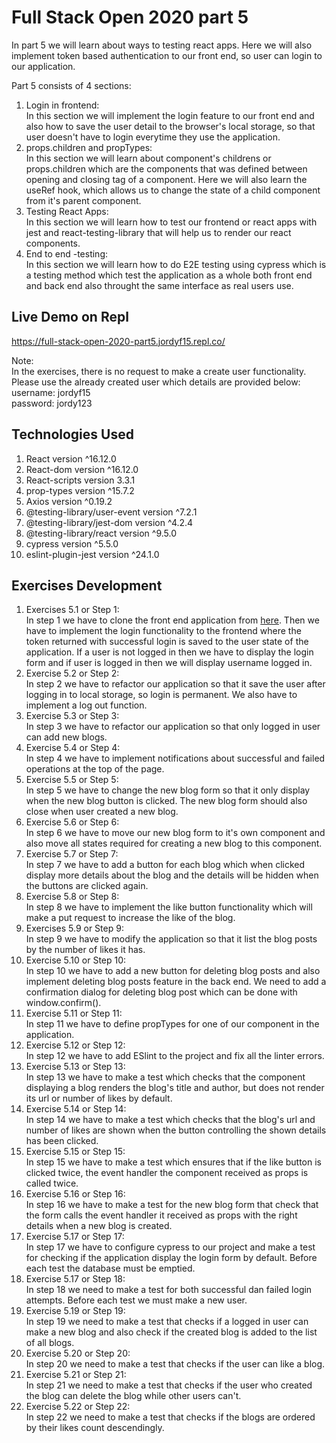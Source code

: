 # Full Stack Open 2020 part 5
In part 5 we will learn about ways to testing react apps. Here we will also implement token based authentication to our front end, so user can login to our application.

Part 5 consists of 4 sections:  
1. Login in frontend:  
In this section we will implement the login feature to our front end and also how to save the user detail to the browser's local storage, so that user doesn't have to login everytime they use the application.  
2. props.children and propTypes:  
In this section we will learn about component's childrens or props.children which are the components that was defined between opening and closing tag of a component. Here we will also learn the useRef hook, which allows us to change the state of a child component from it's parent component.
3. Testing React Apps:  
In this section we will learn how to test our frontend or react apps with jest and react-testing-library that will help us to render our react components.
4. End to end -testing:  
In this section we will learn how to do E2E testing using cypress which is a testing method which test the application as a whole both front end and back end also throught the same interface as real users use.

## Live Demo on Repl
https://full-stack-open-2020-part5.jordyf15.repl.co/  
  
Note:  
In the exercises, there is no request to make a create user functionality. Please use the already created user which details are provided below:  
username: jordyf15  
password: jordy123

## Technologies Used
1. React version ^16.12.0
2. React-dom version ^16.12.0
3. React-scripts version 3.3.1
4. prop-types version ^15.7.2
5. Axios version ^0.19.2
6. @testing-library/user-event version ^7.2.1
7. @testing-library/jest-dom version ^4.2.4
8. @testing-library/react version ^9.5.0
9. cypress version ^5.5.0
10. eslint-plugin-jest version ^24.1.0


## Exercises Development
1. Exercises 5.1 or Step 1:  
In step 1 we have to clone the front end application from [here](https://github.com/fullstack-hy2020/bloglist-frontend). Then we have to implement the login functionality to the frontend where the token returned with successful login is saved to the user state of the application. If a user is not logged in then we have to display the login form and if user is logged in then we will display username logged in.
2. Exercise 5.2 or Step 2:  
In step 2 we have to refactor our application so that it save the user after logging in to local storage, so login is permanent. We also have to implement a log out function. 
3. Exercise 5.3 or Step 3:  
In step 3 we have to refactor our application so that only logged in user can add new blogs.
4. Exercise 5.4 or Step 4:  
In step 4 we have to implement notifications about successful and failed operations at the top of the page.
5. Exercise 5.5 or Step 5:  
In step 5 we have to change the new blog form so that it only display when the new blog button is clicked. The new blog form should also close when user created a new  blog.
6. Exercise 5.6 or Step 6:  
In step 6 we have to move our new blog form to it's own component and also move all states required for creating a new blog to this component.
7. Exercise 5.7 or Step 7:  
In step 7 we have to add a button for each blog which when clicked display more details about the blog and the details will be hidden when the buttons are clicked again.
8. Exercise 5.8 or Step 8:  
In step 8 we have to implement the like button functionality which will make a put request to increase the like of the blog.
9. Exercises 5.9 or Step 9:  
In step 9 we have to modify the application so that it list the blog posts by the number of likes it has.
10. Exercise 5.10 or Step 10:  
In step 10 we have to add a new button for deleting blog posts and also implement deleting blog posts feature in the back end. We need to add a confirmation dialog for deleting blog post which can be done with window.confirm().
11. Exercise 5.11 or Step 11:  
In step 11 we have to define propTypes for one of our component in the application.
12. Exercise 5.12 or Step 12:  
In step 12 we have to add ESlint to the project and fix all the linter errors.
13. Exercise 5.13 or Step 13:  
In step 13 we have to make a test which checks that the component displaying a blog renders the blog's title and author, but does not render its url or number of likes by default.
14. Exercise 5.14 or Step 14:  
In step 14 we have to make a test which checks that the blog's url and number of likes are shown when the button controlling the shown details has been clicked.
15. Exercise 5.15 or Step 15:  
In step 15 we have to make a test which ensures that if the like button is clicked twice, the event handler the component received as props is called twice.
16. Exercise 5.16 or Step 16:  
In step 16 we have to make a test for the new blog form that check that the form calls the event handler it received as props with the right details when a new blog is created.
17. Exercise 5.17 or Step 17:  
In step 17 we have to configure cypress to our project and make a test for checking if the application display the login form by default. Before each test the database must be emptied.
18. Exercise 5.17 or Step 18:  
In step 18 we need to make a test for both successful dan failed login attempts. Before each test we must make a new user.
19. Exercise 5.19 or Step 19:  
In step 19 we need to make a test that checks if a logged in user can make a new blog and also check if the created blog is added to the list of all blogs.
20. Exercise 5.20 or Step 20:  
In step 20 we need to make a test that checks if the user can like a blog.
21. Exercise 5.21 or Step 21:  
In step 21 we need to make a test that checks if the user who created the blog can delete the blog while other users can't.
22. Exercise 5.22 or Step 22:  
In step 22 we need to make a test that checks if the blogs are ordered by their likes count descendingly.

